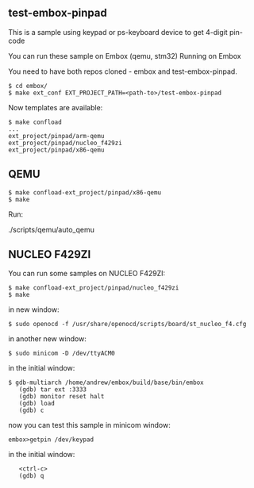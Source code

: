 ## test-embox-pinpad 

This is a sample using keypad or ps-keyboard device to get 4-digit pin-code

You can run these sample on Embox (qemu, stm32)
Running on Embox

You need to have both repos cloned - embox and test-embox-pinpad.

```
$ cd embox/
$ make ext_conf EXT_PROJECT_PATH=<path-to>/test-embox-pinpad
```

Now templates are available:
```
$ make confload
...
ext_project/pinpad/arm-qemu
ext_project/pinpad/nucleo_f429zi
ext_project/pinpad/x86-qemu
```

## QEMU

```
$ make confload-ext_project/pinpad/x86-qemu
$ make 
```

Run:

./scripts/qemu/auto_qemu


## NUCLEO F429ZI

You can run some samples on NUCLEO F429ZI:

```
$ make confload-ext_project/pinpad/nucleo_f429zi
$ make
```

in new window:

`$ sudo openocd -f /usr/share/openocd/scripts/board/st_nucleo_f4.cfg`

in another new window:

`$ sudo minicom -D /dev/ttyACM0`

in the initial window:
```
$ gdb-multiarch /home/andrew/embox/build/base/bin/embox
   (gdb) tar ext :3333
   (gdb) monitor reset halt
   (gdb) load
   (gdb) c
```
now you can test this sample in minicom window:

`embox>getpin /dev/keypad`
   
in the initial window:
```
   <ctrl-c>
   (gdb) q
```

